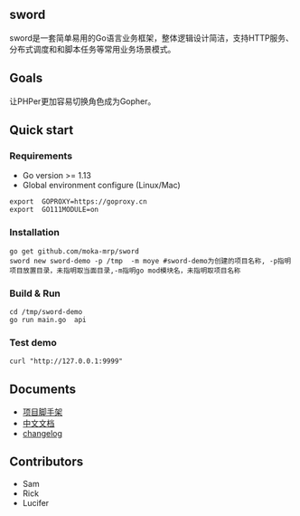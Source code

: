 ## sword
sword是一套简单易用的Go语言业务框架，整体逻辑设计简洁，支持HTTP服务、分布式调度和和脚本任务等常用业务场景模式。

## Goals
让PHPer更加容易切换角色成为Gopher。




## Quick start

### Requirements
- Go version >= 1.13
- Global environment configure (Linux/Mac)  

```
export  GOPROXY=https://goproxy.cn
export  GO111MODULE=on
```

### Installation
```shell
go get github.com/moka-mrp/sword
sword new sword-demo -p /tmp  -m moye #sword-demo为创建的项目名称, -p指明项目放置目录，未指明取当面目录,-m指明go mod模块名，未指明取项目名称
```

### Build & Run
```shell
cd /tmp/sword-demo
go run main.go  api
```

### Test demo
```
curl "http://127.0.0.1:9999"
```

## Documents

- [项目脚手架](https://github.com/moka-mrp/sword)
- [中文文档](https://github.com/moka-mrp/sword-core/wiki)
- [changelog](https://github.com/moka-mrp/sword-core/blob/master/CHANGELOG.md)

## Contributors

- Sam 
- Rick 
- Lucifer




